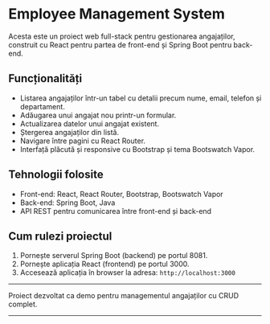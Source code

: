 # Employee Management System

Acesta este un proiect web full-stack pentru gestionarea angajaților, construit cu React pentru partea de front-end și Spring Boot pentru back-end.

## Funcționalități

- Listarea angajaților într-un tabel cu detalii precum nume, email, telefon și departament.
- Adăugarea unui angajat nou printr-un formular.
- Actualizarea datelor unui angajat existent.
- Ștergerea angajaților din listă.
- Navigare între pagini cu React Router.
- Interfață plăcută și responsive cu Bootstrap și tema Bootswatch Vapor.

## Tehnologii folosite

- Front-end: React, React Router, Bootstrap, Bootswatch Vapor
- Back-end: Spring Boot, Java
- API REST pentru comunicarea între front-end și back-end

## Cum rulezi proiectul

1. Pornește serverul Spring Boot (backend) pe portul 8081.
2. Pornește aplicația React (frontend) pe portul 3000.
3. Accesează aplicația în browser la adresa: `http://localhost:3000`

---

Proiect dezvoltat ca demo pentru managementul angajaților cu CRUD complet.

---



